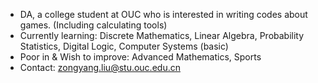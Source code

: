 - DA, a college student at OUC who is interested in writing codes about games. (Including calculating tools)
- Currently learning: Discrete Mathematics, Linear Algebra, Probability Statistics, Digital Logic, Computer Systems (basic)
- Poor in & Wish to improve: Advanced Mathematics, Sports
- Contact: zongyang.liu@stu.ouc.edu.cn
